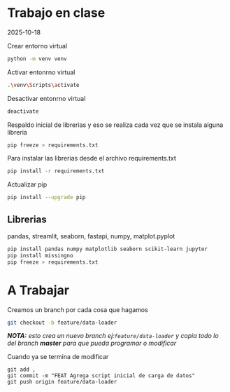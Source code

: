 
# Trabajo en clase
2025-10-18

Crear entorno virtual
```bash
python -m venv venv
```
Activar entonrno virtual
```bash
.\venv\Scripts\activate
```
Desactivar entonrno virtual
```bash
deactivate
```
Respaldo inicial de librerias y eso se realiza cada vez que se instala alguna libreria
```bash
pip freeze > requirements.txt
```
Para instalar las librerias desde el archivo requirements.txt
```bash
pip install -r requirements.txt
```
Actualizar pip
```bash
pip install --upgrade pip
```
## Librerias  
pandas, streamlit, seaborn, fastapi, numpy, matplot.pyplot
```bash
pip install pandas numpy matplotlib seaborn scikit-learn jupyter
pip install missingno
pip freeze > requirements.txt
```
# A Trabajar
Creamos un branch por cada cosa que hagamos
```bash
git checkout -b feature/data-loader
```
***NOTA:** esto crea un nuevo branch ej:`feature/data-loader` y copia todo lo del branch **master** para que pueda programar o modificar* 

Cuando ya se termina de modificar
```
git add ,
git commit -m "FEAT Agrega script inicial de carga de datos"
git push origin feature/data-loader 

```